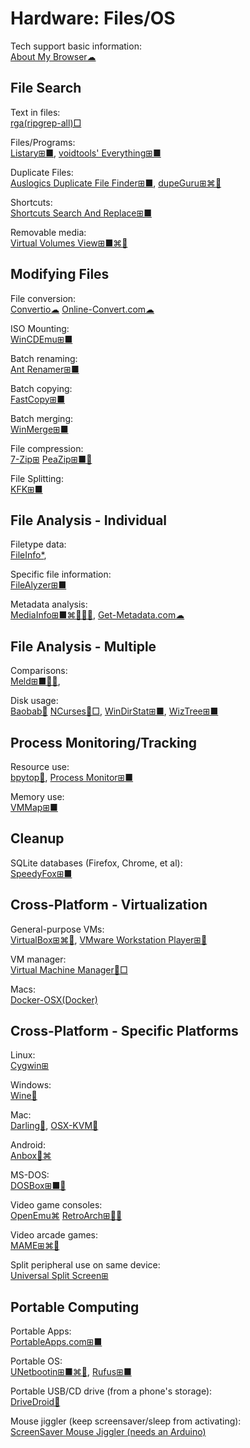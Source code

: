 # Hardware: Files/OS

Tech support basic information:  
[About My Browser☁](https://aboutmybrowser.com/)

## File Search

Text in files:  
[rga(ripgrep-all)□](https://github.com/phiresky/ripgrep-all)

Files/Programs:  
[Listary⊞■](https://www.listary.com/),
[voidtools' Everything⊞■](https://www.voidtools.com/)

Duplicate Files:  
[Auslogics Duplicate File Finder⊞■](https://www.auslogics.com/en/software/duplicate-file-finder/),
[dupeGuru⊞⌘🐧](https://dupeguru.voltaicideas.net/)

Shortcuts:  
[Shortcuts Search And Replace⊞■](http://jacquelin.potier.free.fr/ShortcutsSearchAndReplace/)

Removable media:  
[Virtual Volumes View⊞■⌘🐧](http://vvvapp.sourceforge.net/)

## Modifying Files

File conversion:  
[Convertio☁](https://convertio.co/)
[Online-Convert.com☁](https://www.online-convert.com/)

ISO Mounting:  
[WinCDEmu⊞■](http://wincdemu.sysprogs.org/)

Batch renaming:  
[Ant Renamer️⊞■](https://www.antp.be/software/renamer)

Batch copying:  
[FastCopy⊞■](https://fastcopy.jp/en/)

Batch merging:  
[WinMerge⊞■](https://winmerge.org/)

File compression:  
[7-Zip⊞](https://www.7-zip.org/)
[PeaZip⊞■🐧](https://www.peazip.org/)

File Splitting:  
[KFK⊞■](https://kcsoftwares.com/?kfk)

## File Analysis - Individual

Filetype data:  
[FileInfo*](https://fileinfo.com/),

Specific file information:  
[FileAlyzer⊞■](https://www.safer-networking.org/products/filealyzer/)

Metadata analysis:  
[MediaInfo⊞■⌘🐧🍎🤖](https://mediaarea.net/en/MediaInfo),
[Get-Metadata.com☁](https://www.get-metadata.com/)

## File Analysis - Multiple

Comparisons:  
[Meld⊞■🐧🤖](https://meldmerge.org/),

Disk usage:  
[Baobab🐧](http://www.marzocca.net/linux/baobab/)
[NCurses🐧□](https://dev.yorhel.nl/ncdu),
[WinDirStat⊞■](https://windirstat.net/),
[WizTree⊞■](https://wiztreefree.com/)

## Process Monitoring/Tracking

Resource use:  
[bpytop🐧](https://github.com/aristocratos/bpytop),
[Process Monitor⊞■](https://docs.microsoft.com/en-us/sysinternals/downloads/procmon)

Memory use:  
[VMMap⊞■](https://docs.microsoft.com/en-us/sysinternals/downloads/vmmap)

## Cleanup

SQLite databases (Firefox, Chrome, et al):  
[SpeedyFox⊞■](https://www.crystalidea.com/speedyfox)

## Cross-Platform - Virtualization

General-purpose VMs:  
[VirtualBox⊞⌘🐧](https://www.virtualbox.org/),
[VMware Workstation Player⊞🐧](https://www.vmware.com/products/workstation-player.html)

VM manager:  
[Virtual Machine Manager🐧□](https://virt-manager.org/)

Macs:  
[Docker-OSX(Docker)](https://github.com/sickcodes/Docker-OSX)

## Cross-Platform - Specific Platforms

Linux:  
[Cygwin⊞](https://www.cygwin.com/)

Windows:  
[Wine🐧](https://www.winehq.org/)

Mac:  
[Darling🐧](https://www.darlinghq.org/),
[OSX-KVM🐧](https://github.com/kholia/OSX-KVM)

Android:  
[Anbox🐧⌘](https://anbox.io/)

MS-DOS:  
[DOSBox⊞■🐧](https://www.dosbox.com/)

Video game consoles:  
[OpenEmu⌘](https://openemu.org/)
[RetroArch⊞🐧🤖](https://www.retroarch.com/)

Video arcade games:  
[MAME⊞⌘🐧](https://www.mamedev.org/)

Split peripheral use on same device:  
[Universal Split Screen⊞](https://universalsplitscreen.github.io/)

## Portable Computing

Portable Apps:  
[PortableApps.com⊞■](https://portableapps.com/)

Portable OS:  
[UNetbootin⊞■⌘🐧](https://unetbootin.github.io/),
[Rufus⊞■](https://rufus.ie/)

Portable USB/CD drive (from a phone's storage):  
[DriveDroid🤖](https://www.drivedroid.io/)

Mouse jiggler (keep screensaver/sleep from activating):  
[ScreenSaver Mouse Jiggler (needs an Arduino)](https://github.com/nshadov/screensaver-mouse-jiggler)
